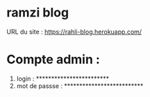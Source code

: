 # ramzi blog
URL du site : https://rahli-blog.herokuapp.com/
# Compte admin : 
1. login : ************************ 
1. mot de passse : **************************
